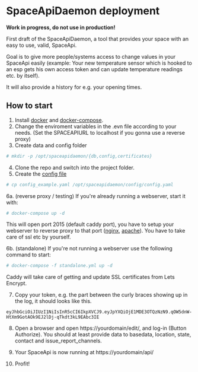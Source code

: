 SpaceApiDaemon deployment
=========================

**Work in progress, do not use in production!**

First draft of the SpaceApiDaemon, a tool that provides your space with an easy to use, valid, SpaceApi.

Goal is to give more people/systems access to change values in your SpaceApi easily (example: Your new temperature sensor which is hooked to an esp gets his own access token and can update temperature readings etc. by itself).

It will also provide a history for e.g. your opening times.

How to start
------------
1. Install [docker](https://docs.docker.com/engine/installation/) and [docker-compose](https://docs.docker.com/compose/install/).
2. Change the enviroment variables in the .evn file according to your needs. (Set the SPACEAPIURL to localhost if you gonna use a reverse proxy)
3. Create data and config folder
```bash
# mkdir -p /opt/spaceapidaemon/{db,config,certificates}
```
4. Clone the repo and switch into the project folder.
5. Create the [config file](https://github.com/gidsi/SpaceApiDaemon/tree/master/spaceApiDaemon#config)
```bash
# cp config_example.yaml /opt/spaceapidaemon/config/config.yaml
```
6a. (reverse proxy / testing) If you're already running a webserver, start it with:
```bash
# docker-compose up -d
```
This will open port 2015 (default caddy port), you have to setup your webserver to reverse proxy to that port ([nginx](https://www.nginx.com/resources/admin-guide/reverse-proxy/), [apache](https://httpd.apache.org/docs/2.4/howto/reverse_proxy.html)). You have to take care of ssl etc by yourself.

6b. (standalone) If you're not running a webserver use the following command to start:
```bash
# docker-compose -f standalone.yml up -d
```
Caddy will take care of getting and update SSL certificates from Lets Encrypt.  

7. Copy your token, e.g. the part between the curly braces showing up in the log, it should looks like this. 
```
eyJhbGciOiJIUzI1NiIsInR5cCI6IkpXVCJ9.eyJpYXQiOjE1MDE3OTQzNzN9.qOW5dnW-HtXm9GotAOk9EJ2lDj-qTkdt3kL9EAbc3IE
```
8. Open a browser and open https://yourdomain/edit/, and log-in (Button Authorize). You should at least provide data to basedata, location, state, contact and issue_report_channels. 

9. Your SpaceApi is now running at https://yourdomain/api/

10. Profit!
